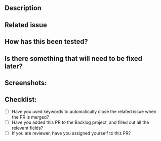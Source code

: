 <!-- PRs should only be opened for review when they are fully prepared; otherwise, consider creating a draft PR. -->

<!-- Provide a general summary of your changes in the Title above. -->

## Description

<!-- Describe your changes in detail. -->
<!-- Why is this change required? What problem does it solve? -->

## Related issue

<!-- If it fixes an open issue, please link to the issue here. -->
<!-- This project should only accept pull requests related to open issues. -->
<!-- If suggesting a new feature or change, please discuss it in an issue first. -->
<!-- If fixing a bug, there should be an issue describing it with steps to reproduce. -->
<!-- Use GitHub keywords to automatically close the issue when this PR is merged, like 'fixes', 'closes', 'resolves' etc. -->

## How has this been tested?

<!-- Please describe how you tested your changes. -->
<!-- Include details of your testing environment, and the tests you ran to. -->

## Is there something that will need to be fixed later?

<!-- If so, please describe it here. -->

## Screenshots:

<!-- If not applicable, remove this section. -->

## Checklist:

<!-- Go over all the following points, and put an `x` in all the boxes that apply. -->

* [ ] Have you used keywords to automatically close the related issue when the PR is merged?
* [ ] Have you added this PR to the Backlog project, and filled out all the relevant fields?
* [ ] If you are reviewer, have you assigned yourself to this PR?
